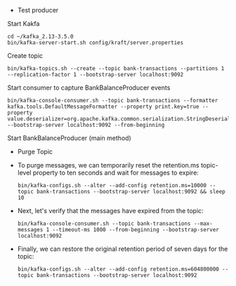 
* Test producer

Start Kakfa

    cd ~/kafka_2.13-3.5.0
    bin/kafka-server-start.sh config/kraft/server.properties

Create topic

    bin/kafka-topics.sh --create --topic bank-transactions --partitions 1 --replication-factor 1 --bootstrap-server localhost:9092

Start consumer to capture BankBalanceProducer events

    bin/kafka-console-consumer.sh --topic bank-transactions --formatter kafka.tools.DefaultMessageFormatter --property print.key=true --property value.deserializer=org.apache.kafka.common.serialization.StringDeserializer --bootstrap-server localhost:9092 --from-beginning

Start BankBalanceProducer (main method)

* Purge Topic

- To purge messages, we can temporarily reset the retention.ms topic-level property to ten seconds and wait for messages to expire:

    `bin/kafka-configs.sh --alter --add-config retention.ms=10000 --topic bank-transactions --bootstrap-server localhost:9092 && sleep 10`

- Next, let's verify that the messages have expired from the topic:

    `bin/kafka-console-consumer.sh --topic bank-transactions --max-messages 1 --timeout-ms 1000 --from-beginning --bootstrap-server localhost:9092`

- Finally, we can restore the original retention period of seven days for the topic:

    `bin/kafka-configs.sh --alter --add-config retention.ms=604800000 --topic bank-transactions --bootstrap-server localhost:9092`


